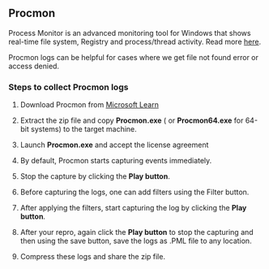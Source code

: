 ## Procmon

Process Monitor is an advanced monitoring tool for Windows that shows real-time file system, Registry and process/thread activity. Read more [here](https://learn.microsoft.com/en-us/sysinternals/downloads/procmon).
 
Procmon logs can be helpful for cases where we get file not found error or access denied.


### Steps to collect Procmon logs 

1.	Download Procmon from [Microsoft Learn](https://learn.microsoft.com/en-us/sysinternals/downloads/procmon)

2.	Extract the zip file  and copy **Procmon.exe** ( or **Procmon64.exe** for 64-bit systems) to the target machine.

3.	Launch **Procmon.exe** and accept the license agreement

4.	By default, Procmon starts capturing events immediately. 

5.	Stop the capture by clicking the **Play button**.

6.	Before capturing the logs, one can add filters using the Filter button. 

7.	After applying the filters, start capturing the log by clicking the **Play button**.

8.	After your repro, again click the **Play button** to stop the capturing and then using the save button, save the logs as .PML file to any location.

9.	Compress these logs and share the zip file.
